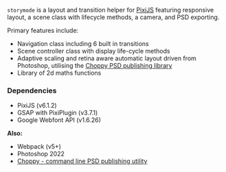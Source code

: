 `storymode` is a layout and transition helper for [PixiJS](https://www.pixijs.com/) featuring responsive layout, a scene class with lifecycle methods, a camera, and PSD exporting.

Primary features include:

- Navigation class including 6 built in transitions
- Scene controller class with display life-cycle methods
- Adaptive scaling and retina aware automatic layout driven from Photoshop, utilising the [Choppy PSD publishing library](https://www.npmjs.com/package/choppy)
- Library of 2d maths functions

### Dependencies

- PixiJS (v6.1.2)
- GSAP with PixiPlugin (v3.7.1)
- Google Webfont API (v1.6.26)

**Also:**
- Webpack (v5+)
- Photoshop 2022
- [Choppy - command line PSD publishing utility](https://www.npmjs.com/package/choppy)
